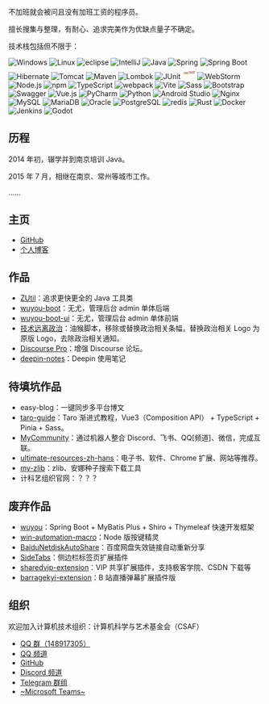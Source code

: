 不加班就会被问且没有加班工资的程序员。

擅长搜集与整理，有耐心、追求完美作为优缺点量子不确定。

技术栈包括但不限于：
<div >
	<img width="25" src="https://raw.githubusercontent.com/marwin1991/profile-technology-icons/refs/heads/main/icons/windows.png" alt="Windows" title="Windows"/>
	<img width="25" src="https://raw.githubusercontent.com/marwin1991/profile-technology-icons/refs/heads/main/icons/linux.png" alt="Linux" title="Linux"/>
	<img width="25" src="https://raw.githubusercontent.com/marwin1991/profile-technology-icons/refs/heads/main/icons/eclipse.png" alt="eclipse" title="eclipse"/>
	<img width="25" src="https://raw.githubusercontent.com/marwin1991/profile-technology-icons/refs/heads/main/icons/intellij.png" alt="IntelliJ" title="IntelliJ"/>
	<img width="25" src="https://raw.githubusercontent.com/marwin1991/profile-technology-icons/refs/heads/main/icons/java.png" alt="Java" title="Java"/>
	<img width="25" src="https://raw.githubusercontent.com/marwin1991/profile-technology-icons/refs/heads/main/icons/spring.png" alt="Spring" title="Spring"/>
	<img width="25" src="https://raw.githubusercontent.com/marwin1991/profile-technology-icons/refs/heads/main/icons/spring_boot.png" alt="Spring Boot" title="Spring Boot"/>
	<img width="25" src="https://raw.githubusercontent.com/marwin1991/profile-technology-icons/refs/heads/main/icons/hibernate.png" alt="Hibernate" title="Hibernate"/>
	<img width="25" src="https://raw.githubusercontent.com/marwin1991/profile-technology-icons/refs/heads/main/icons/tomcat.png" alt="Tomcat" title="Tomcat"/>
	<img width="25" src="https://raw.githubusercontent.com/marwin1991/profile-technology-icons/refs/heads/main/icons/maven.png" alt="Maven" title="Maven"/>
	<img width="25" src="https://raw.githubusercontent.com/marwin1991/profile-technology-icons/refs/heads/main/icons/lombok.png" alt="Lombok" title="Lombok"/>
	<img width="25" src="https://raw.githubusercontent.com/marwin1991/profile-technology-icons/refs/heads/main/icons/junit.png" alt="JUnit" title="JUnit"/>
	<img width="25" src="https://raw.githubusercontent.com/marwin1991/profile-technology-icons/refs/heads/main/icons/mapstruct.png" alt="Mapstruct" title="Mapstruct"/>
	<img width="25" src="https://raw.githubusercontent.com/marwin1991/profile-technology-icons/refs/heads/main/icons/webstorm.png" alt="WebStorm" title="WebStorm"/>
	<img width="25" src="https://raw.githubusercontent.com/marwin1991/profile-technology-icons/refs/heads/main/icons/node_js.png" alt="Node.js" title="Node.js"/>
	<img width="25" src="https://raw.githubusercontent.com/marwin1991/profile-technology-icons/refs/heads/main/icons/npm.png" alt="npm" title="npm"/>
	<img width="25" src="https://raw.githubusercontent.com/marwin1991/profile-technology-icons/refs/heads/main/icons/typescript.png" alt="TypeScript" title="TypeScript"/>
	<img width="25" src="https://raw.githubusercontent.com/marwin1991/profile-technology-icons/refs/heads/main/icons/webpack.png" alt="webpack" title="webpack"/>
	<img width="25" src="https://raw.githubusercontent.com/marwin1991/profile-technology-icons/refs/heads/main/icons/vite.png" alt="Vite" title="Vite"/>
	<img width="25" src="https://raw.githubusercontent.com/marwin1991/profile-technology-icons/refs/heads/main/icons/sass.png" alt="Sass" title="Sass"/>
	<img width="25" src="https://raw.githubusercontent.com/marwin1991/profile-technology-icons/refs/heads/main/icons/bootstrap.png" alt="Bootstrap" title="Bootstrap"/>
	<img width="25" src="https://raw.githubusercontent.com/marwin1991/profile-technology-icons/refs/heads/main/icons/swagger.png" alt="Swagger" title="Swagger"/>
	<img width="25" src="https://raw.githubusercontent.com/marwin1991/profile-technology-icons/refs/heads/main/icons/vue_js.png" alt="Vue.js" title="Vue.js"/>
	<img width="25" src="https://raw.githubusercontent.com/marwin1991/profile-technology-icons/refs/heads/main/icons/pycharm.png" alt="PyCharm" title="PyCharm"/>
	<img width="25" src="https://raw.githubusercontent.com/marwin1991/profile-technology-icons/refs/heads/main/icons/python.png" alt="Python" title="Python"/>
	<img width="25" src="https://raw.githubusercontent.com/marwin1991/profile-technology-icons/refs/heads/main/icons/android_studio.png" alt="Android Studio" title="Android Studio"/>
	<img width="25" src="https://raw.githubusercontent.com/marwin1991/profile-technology-icons/refs/heads/main/icons/nginx.png" alt="Nginx" title="Nginx"/>
	<img width="25" src="https://raw.githubusercontent.com/marwin1991/profile-technology-icons/refs/heads/main/icons/mysql.png" alt="MySQL" title="MySQL"/>
	<img width="25" src="https://raw.githubusercontent.com/marwin1991/profile-technology-icons/refs/heads/main/icons/mariadb.png" alt="MariaDB" title="MariaDB"/>
	<img width="25" src="https://raw.githubusercontent.com/marwin1991/profile-technology-icons/refs/heads/main/icons/oracle.png" alt="Oracle" title="Oracle"/>
	<img width="25" src="https://raw.githubusercontent.com/marwin1991/profile-technology-icons/refs/heads/main/icons/postgresql.png" alt="PostgreSQL" title="PostgreSQL"/>
	<img width="25" src="https://raw.githubusercontent.com/marwin1991/profile-technology-icons/refs/heads/main/icons/redis.png" alt="redis" title="redis"/>
	<img width="25" src="https://raw.githubusercontent.com/marwin1991/profile-technology-icons/refs/heads/main/icons/rust.png" alt="Rust" title="Rust"/>
	<img width="25" src="https://raw.githubusercontent.com/marwin1991/profile-technology-icons/refs/heads/main/icons/docker.png" alt="Docker" title="Docker"/>
	<img width="25" src="https://raw.githubusercontent.com/marwin1991/profile-technology-icons/refs/heads/main/icons/jenkins.png" alt="Jenkins" title="Jenkins"/>
	<img width="25" src="https://raw.githubusercontent.com/marwin1991/profile-technology-icons/refs/heads/main/icons/godot.png" alt="Godot" title="Godot"/>
</div>

## 历程

2014 年初，辍学并到南京培训 Java。

2015 年 7 月，相继在南京、常州等城市工作。

……

## 主页
- [GitHub](https://github.com/duanluan)
- [个人博客](https://blog.zhjh.top/)

## 作品

- [ZUtil](https://duanluan.github.io/ZUtil/)：追求更快更全的 Java 工具类
- [wuyou-boot](https://github.com/duanluan/wuyou-boot)：无尤，管理后台 admin 单体后端
- [wuyou-boot-ui](https://github.com/duanluan/wuyou-boot-ui)：无尤，管理后台 admin 单体前端
- [技术远离政治](https://greasyfork.org/zh-CN/scripts/440854)：油猴脚本，移除或替换政治相关条幅，替换政治相关 Logo 为原版 Logo，去除政治相关通知。
- [Discourse Pro](https://greasyfork.org/zh-CN/scripts/520817)：增强 Discourse 论坛。
- [deepin-notes](https://github.com/duanluan/deepin-notes)：Deepin 使用笔记

## 待填坑作品

- easy-blog：一键同步多平台博文
- [taro-guide](https://github.com/duanluan/taro-guide)：Taro 渐进式教程，Vue3（Composition API） + TypeScript + Pinia + Sass。
- [MyCommunity](https://github.com/csa-f/MyCommunity)：通过机器人整合 Discord、飞书、QQ[频道]、微信，完成互联。
- [ultimate-resources-zh-hans](https://github.com/duanluan/ultimate-resources-zh-hans)：电子书、软件、Chrome 扩展、网站等推荐。
- [my-zlib](https://github.com/duanluan/my-zlib)：zlib、安娜种子搜索下载工具
- 计科艺组织官网：？？？

## 废弃作品
- [wuyou](https://github.com/duanluan/wuyou)：Spring Boot + MyBatis Plus + Shiro + Thymeleaf 快速开发框架
- [win-automation-macro](https://github.com/duanluan/win-automation-macro)：Node 版按键精灵
- [BaiduNetdiskAutoShare](https://github.com/duanluan/BaiduNetdiskAutoShare)：百度网盘失效链接自动重新分享
- [SideTabs](https://github.com/duanluan/SideTabs)：侧边栏标签页扩展插件
- [sharedvip-extension](https://github.com/duanluan/sharedvip-extension)：VIP 共享扩展插件，支持极客学院、CSDN 下载等
- [barragekyi-extension](https://github.com/duanluan/barragekyi-extension)：B 站直播弹幕扩展插件版


## 组织

欢迎加入计算机技术组织：计算机科学与艺术基金会（CSAF）
- [QQ 群（148917305）](https://jq.qq.com/?_wv=1027&k=ZGvIM1CP)
- [QQ 频道](https://qun.qq.com/qqweb/qunpro/share?_wv=3&_wwv=128&appChannel=share&inviteCode=PVlwE&from=246610&biz=ka)
- [GitHub](https://github.com/csa-f)
- [Discord 频道](https://discord.gg/ATwm3AhuUH)
- [Telegram 群组](https://t.me/CSA_F)
- [~Microsoft Teams~](https://teams.microsoft.com/join/f5eqw4v5bdco)

